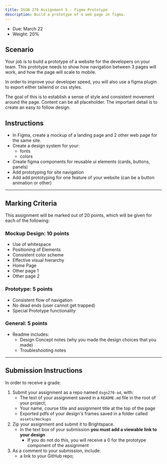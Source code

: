 ```yaml
---
title: DSGN 270 Assignment 5 - Figma Prototype
description: Build a prototype of a web page in figma.
---
```


- Due: March 22
- Weight: 20%

## Scenario

Your job is to build a prototype of a website for the developers on your team. This prototype needs to show how navigation between 3 pages will work, and how the page will scale to mobile.

In order to improve your developer speed, you will also use a figma plugin to export either tailwind or css styles.

The goal of this is to establish a sense of style and consistent movement around the page. Content can be all placeholder. The important detail is to create an easy to follow design.

## Instructions

- In Figma, create a mockup of a landing page and 2 other web page for the same site.
- Create a design system for your:
  - fonts
  - colors
- Create figma components for reusable ui elements (cards, buttons, panels)
- Add prototyping for site navigation
- Add add prototyping for one feature of your website (can be a button animation or other)

---

## Marking Criteria

This assignment will be marked out of 20 points, which will be given for each of the following:

### Mockup Design: 10 points

- Use of whitespace
- Positioning of Elements
- Consistent color scheme
- Effective visual hierarchy
- Home Page
- Other page 1
- Other page 2

### Prototype: 5 points

- Consistent flow of navigation
- No dead ends (user cannot get trapped)
- Special Prototype functionality

### General: 5 points

- Readme includes:
  - Design Concept notes (why you made the design choices that you made)
  - Troubleshooting notes

---

## Submission Instructions

In order to receive a grade:

1. Submit your assignment as a repo named `dsgn270-a4`, with:
   - The text of your assignment saved in a `README.md` file in the root of your project;
   - Your name, course title and assignment title at the top of the page
   - Exported pdfs of your design's frames saved in a folder called `assets/mockups`
2. Zip your assignment and submit it to Brightspace.
   - In the text box of your submission **you must add a viewable link to your design**
     - If you do not do this, you will receive a 0 for the prototype component of the assignment
3. As a comment to your submission, include:
   - a link to your GitHub repo;
